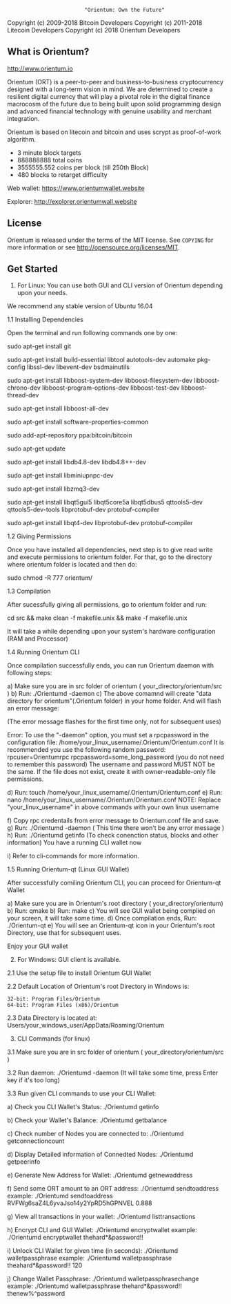 						     "Orientum: Own the Future"


Copyright (c) 2009-2018 Bitcoin Developers
Copyright (c) 2011-2018 Litecoin Developers
Copyright (c) 2018 Orientum Developers

What is Orientum?
----------------
http://www.orientum.io

Orientum (ORT) is a peer-to-peer and business-to-business cryptocurrency designed 
with a long-term vision in mind. We are determined to create a resilient digital 
currency that will play a pivotal role in the digital finance macrocosm of the 
future due to being built upon solid programming design and advanced financial 
technology with genuine usability and merchant integration.

Orientum is based on litecoin and bitcoin and uses scrypt as proof-of-work algorithm.
 - 3 minute block targets
 - 888888888 total coins
 - 3555555.552 coins per block (till 250th Block)
 - 480 blocks to retarget difficulty
 
 Web wallet: https://www.orientumwallet.website
 
 Explorer: http://explorer.orientumwall.website


License
-------

Orientum is released under the terms of the MIT license. See `COPYING` for more
information or see http://opensource.org/licenses/MIT.


Get Started
-----------

1. For Linux: You can use both GUI and CLI version of Orientum depending upon your needs.

We recommend any stable version of Ubuntu 16.04


 1.1 Installing Dependencies 

Open the terminal and run following commands one by one:


sudo apt-get install git

sudo apt-get install build-essential libtool autotools-dev automake pkg-config libssl-dev libevent-dev bsdmainutils

sudo apt-get install libboost-system-dev libboost-filesystem-dev libboost-chrono-dev libboost-program-options-dev libboost-test-dev libboost-thread-dev

sudo apt-get install libboost-all-dev

sudo apt-get install software-properties-common

sudo add-apt-repository ppa:bitcoin/bitcoin

sudo apt-get update

sudo apt-get install libdb4.8-dev libdb4.8++-dev

sudo apt-get install libminiupnpc-dev

sudo apt-get install libzmq3-dev

sudo apt-get install libqt5gui5 libqt5core5a libqt5dbus5 qttools5-dev qttools5-dev-tools libprotobuf-dev protobuf-compiler 

sudo apt-get install libqt4-dev libprotobuf-dev protobuf-compiler


 1.2 Giving Permissions

Once you have installed all dependencies, next step is to give read write and execute permissions to orientum folder. For that, go to the directory where orientum folder is located and then do:

sudo chmod -R 777 orientum/


 1.3 Compilation

After sucessfully giving all permissions, go to orientum folder and run:

cd src && make clean -f makefile.unix && make -f makefile.unix

It will take a while depending upon your system's hardware configuration (RAM and Processor)


 1.4 Running Orientum CLI

Once compilation successfully ends, you can run Orientum daemon with following steps:

a) Make sure you are in src folder of orientum ( your_directory/orientum/src )
b) Run: ./Orientumd -daemon
c) The above comamnd will create "data directory for orientum"(.Orientum folder) in your home folder. And will flash an error message:

(The error message flashes for the first time only, not for subsequent uses)

Error: To use the "-daemon" option, you must set a rpcpassword in the configuration file:
/home/your_linux_username/.Orientum/Orientum.conf
It is recommended you use the following random password:
rpcuser=Orientumrpc
rpcpassword=some_long_password
(you do not need to remember this password)
The username and password MUST NOT be the same.
If the file does not exist, create it with owner-readable-only file permissions.

d) Run: touch /home/your_linux_username/.Orientum/Orientum.conf
e) Run: nano /home/your_linux_username/.Orientum/Orientum.conf
NOTE: Replace "your_linux_username" in above commands with your own linux username

f) Copy rpc credentails from error message to Orientum.conf file and save.
g) Run: ./Orientumd -daemon ( This time there won't be any error message )
h) Run: ./Orientumd getinfo (To check conenction status, blocks and other information)
You have a running CLI wallet now

i) Refer to cli-commands for more information.

 1.5 Running Orientum-qt (Linux GUI Wallet)

After successfully comiling Orientum CLI, you can proceed for Orientum-qt Wallet

a) Make sure you are in Orientum's root directory ( your_directory/orientum)
b) Run: qmake
b) Run: make
c) You will see GUI wallet being complied on your screen, it will take some time.
d) Once compilation ends, Run: ./Orientum-qt
e) You will see an Orientum-qt icon in your Orientum's root Directory, use that for subsequent uses.

Enjoy your GUI wallet


2. For Windows: GUI client is available.

2.1 Use the setup file to install Orientum GUI Wallet

2.2 Default Location of Orientum's root Directory in Windows is:
    
    32-bit: Program Files/Orientum
    64-bit: Program Files (x86)/Orientum

2.3 Data Directory is located at: Users/your_windows_user/AppData/Roaming/Orientum


3. CLI Commands (for linux)

3.1 Make sure you are in src folder of orientum ( your_directory/orientum/src )

3.2 Run daemon: ./Orientumd -daemon
    (It will take some time, press Enter key if it's too long)

3.3 Run given CLI commands to use your CLI Wallet:

a) Check you CLI Wallet's Status: ./Orientumd getinfo

b) Check your Wallet's Balance: ./Orientumd getbalance

c) Check number of Nodes you are connected to: ./Orientumd getconnectioncount

d) Display Detailed information of Connedted Nodes: ./Orientumd getpeerinfo

e) Generate New Address for Wallet: ./Orientumd getnewaddress

f) Send some ORT amount to an ORT address: ./Orientumd sendtoaddress <ORT Address> <Amount>
   example: ./Orientumd sendtoaddress RVFWg6saZ4L6yvaJso14y2YpRD5hGPNVEL 0.888

g) View all transactions in your wallet: ./Orientumd listtransactions

h) Encrypt CLI and GUI Wallet: ./Orientumd encryptwallet <passphrase>
   example: ./Orientumd encryptwallet thehard*&password!!

i) Unlock CLI Wallet for given time (in seconds): ./Orientumd walletpassphrase <passphrase> <timeout>
   example: ./Orientumd walletpassphrase theahard*&password!! 120

j) Change Wallet Passphrase: ./Orientumd walletpassphrasechange <oldpassphrase> <newpassphrase>
   example: ./Orientumd walletpassphrase thehard*&password!! thenew%^password


